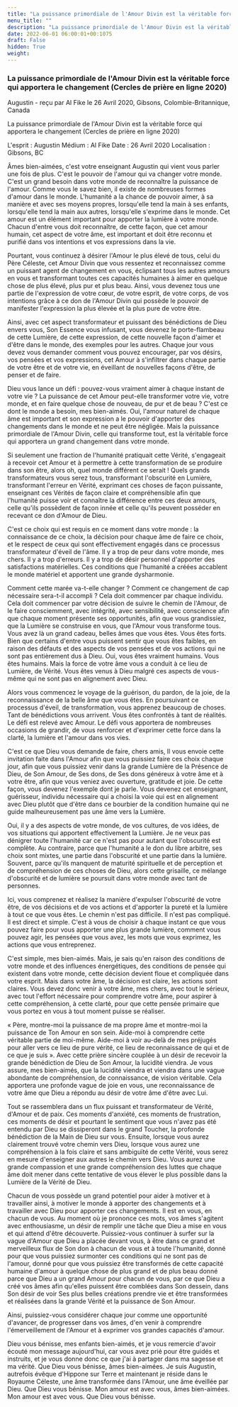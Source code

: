 ```yaml
---
title: "La puissance primordiale de l'Amour Divin est la véritable force qui apportera le changement (Cercles de prière en ligne 2020)"
menu_title: ""
description: "La puissance primordiale de l'Amour Divin est la véritable force qui apportera le changement (Cercles de prière en ligne 2020)"
date: 2022-06-01 06:00:01+00:1075
draft: False
hidden: True
weight:
---
```

### La puissance primordiale de l'Amour Divin est la véritable force qui apportera le changement (Cercles de prière en ligne 2020)

Augustin - reçu par Al Fike le 26 Avril 2020, Gibsons, Colombie-Britannique, Canada

La puissance primordiale de l'Amour Divin est la véritable force qui apportera le changement (Cercles de prière en ligne 2020)

L'esprit : Augustin
Médium : Al Fike
Date : 26 Avril 2020
Localisation : Gibsons, BC

Âmes bien-aimées, c'est votre enseignant Augustin qui vient vous parler une fois de plus. C'est le pouvoir de l'amour qui va changer votre monde. C'est un grand besoin dans votre monde de reconnaître la puissance de l'amour. Comme vous le savez bien, il existe de nombreuses formes d'amour dans le monde. L'humanité a la chance de pouvoir aimer, à sa manière et avec ses moyens propres, lorsqu'elle tend la main à ses enfants, lorsqu'elle tend la main aux autres, lorsqu'elle s'exprime dans le monde. Cet amour est un élément important pour apporter la lumière à votre monde. Chacun d'entre vous doit reconnaître, de cette façon, que cet amour humain, cet aspect de votre âme, est important et doit être reconnu et purifié dans vos intentions et vos expressions dans la vie.

Pourtant, vous continuez à désirer l'Amour le plus élevé de tous, celui du Père Céleste, cet Amour Divin que vous ressentez et reconnaissez comme un puissant agent de changement en vous, éclipsant tous les autres amours en vous et transformant toutes ces capacités humaines à aimer en quelque chose de plus élevé, plus pur et plus beau. Ainsi, vous devenez tous une partie de l'expression de votre cœur, de votre esprit, de votre corps, de vos intentions grâce à ce don de l'Amour Divin qui possède le pouvoir de manifester l'expression la plus élevée et la plus pure de votre être.

Ainsi, avec cet aspect transformateur et puissant des bénédictions de Dieu envers vous, Son Essence vous infusant, vous devenez le porte-flambeau de cette Lumière, de cette expression, de cette nouvelle façon d'aimer et d'être dans le monde, des exemples pour les autres. Chaque jour vous devez vous demander comment vous pouvez encourager, par vos désirs, vos pensées et vos expressions, cet Amour à s'infiltrer dans chaque partie de votre être et de votre vie, en éveillant de nouvelles façons d'être, de penser et de faire.

Dieu vous lance un défi : pouvez-vous vraiment aimer à chaque instant de votre vie ? La puissance de cet Amour peut-elle transformer votre vie, votre monde, et en faire quelque chose de nouveau, de pur et de beau ? C'est ce dont le monde a besoin, mes bien-aimés. Oui, l'amour naturel de chaque âme est important et son expression a le pouvoir d'apporter des changements dans le monde et ne peut être négligée. Mais la puissance primordiale de l'Amour Divin, celle qui transforme tout, est la véritable force qui apportera un grand changement dans votre monde.

Si seulement une fraction de l'humanité pratiquait cette Vérité, s'engageait à recevoir cet Amour et à permettre à cette transformation de se produire dans son être, alors oh, quel monde différent ce serait ! Quels grands transformateurs vous serez tous, transformant l'obscurité en Lumière, transformant l'erreur en Vérité, exprimant ces choses de façon puissante, enseignant ces Vérités de façon claire et compréhensible afin que l'humanité puisse voir et connaître la différence entre ces deux amours, celle qu'ils possèdent de façon innée et celle qu'ils peuvent posséder en recevant ce don d'Amour de Dieu.

C'est ce choix qui est requis en ce moment dans votre monde : la connaissance de ce choix, la décision pour chaque âme de faire ce choix, et le respect de ceux qui sont effectivement engagés dans ce processus transformateur d'éveil de l'âme. Il y a trop de peur dans votre monde, mes chers. Il y a trop d'erreurs. Il y a trop de désir personnel d'apporter des satisfactions matérielles. Ces conditions que l'humanité a créées accablent le monde matériel et apportent une grande dysharmonie.

Comment cette marée va-t-elle changer ? Comment ce changement de cap nécessaire sera-t-il accompli ? Cela doit commencer par chaque individu. Cela doit commencer par votre décision de suivre le chemin de l'Amour, de le faire consciemment, avec intégrité, avec sensibilité, avec conscience afin que chaque moment présente ses opportunités, afin que vous grandissiez, que la Lumière se construise en vous, que l'Amour vous transforme tous. Vous avez là un grand cadeau, belles âmes que vous êtes. Vous êtes forts. Bien que certains d'entre vous puissent sentir que vous êtes faibles, en raison des défauts et des aspects de vos pensées et de vos actions qui ne sont pas entièrement dus à Dieu. Oui, vous êtes vraiment humains. Vous êtes humains. Mais la force de votre âme vous a conduit à ce lieu de Lumière, de Vérité. Vous êtes venus à Dieu malgré ces aspects de vous-même qui ne sont pas en alignement avec Dieu.

Alors vous commencez le voyage de la guérison, du pardon, de la joie, de la reconnaissance de la belle âme que vous êtes. En poursuivant ce processus d'éveil, de transformation, vous apprenez beaucoup de choses. Tant de bénédictions vous arrivent. Vous êtes confrontés à tant de réalités. Le défi est relevé avec Amour. Le défi vous apportera de nombreuses occasions de grandir, de vous renforcer et d'exprimer cette force dans la clarté, la lumière et l'amour dans vos vies.

C'est ce que Dieu vous demande de faire, chers amis, Il vous envoie cette invitation faite dans l'Amour afin que vous puissiez faire ces choix chaque jour, afin que vous puissiez venir dans la grande Lumière de la Présence de Dieu, de Son Amour, de Ses dons, de Ses dons généreux à votre âme et à votre être, afin que vous veniez avec ouverture, gratitude et joie. De cette façon, vous devenez l'exemple dont je parle. Vous devenez cet enseignant, guérisseur, individu nécessaire qui a choisi la voie qui est en alignement avec Dieu plutôt que d'être dans ce bourbier de la condition humaine qui ne guide malheureusement pas une âme vers la Lumière.

Oui, il y a des aspects de votre monde, de vos cultures, de vos idées, de vos situations qui apportent effectivement la Lumière. Je ne veux pas dénigrer toute l'humanité car ce n'est pas pour autant que l'obscurité est complète. Au contraire, parce que l'humanité a le don du libre arbitre, ses choix sont mixtes, une partie dans l'obscurité et une partie dans la lumière. Souvent, parce qu'ils manquent de maturité spirituelle et de perception et de compréhension de ces choses de Dieu, alors cette grisaille, ce mélange d'obscurité et de lumière se poursuit dans votre monde avec tant de personnes.

Ici, vous comprenez et réalisez la manière d'expulser l'obscurité de votre être, de vos décisions et de vos actions et d'apporter la pureté et la lumière à tout ce que vous êtes. Le chemin n'est pas difficile. Il n'est pas compliqué. Il est direct et simple. C'est à vous de choisir à chaque instant ce que vous pouvez faire pour vous apporter une plus grande lumière, comment vous pouvez agir, les pensées que vous avez, les mots que vous exprimez, les actions que vous entreprenez.

C'est simple, mes bien-aimés. Mais, je sais qu'en raison des conditions de votre monde et des influences énergétiques, des conditions de pensée qui existent dans votre monde, cette décision devient floue et compliquée dans votre esprit. Mais dans votre âme, la décision est claire, les actions sont claires. Vous devez donc venir à votre âme, mes chers, avec tout le sérieux, avec tout l'effort nécessaire pour comprendre votre âme, pour aspirer à cette compréhension, à cette clarté, pour que cette pensée primaire que vous portez en vous à tout moment puisse se réaliser.

« Père, montre-moi la puissance de ma propre âme et montre-moi la puissance de Ton Amour en son sein. Aide-moi à comprendre cette véritable partie de moi-même. Aide-moi à voir au-delà de mes préjugés pour aller vers ce lieu de pure vérité, ce lieu de reconnaissance de qui et de ce que je suis ». Avec cette prière sincère couplée à un désir de recevoir la grande bénédiction de Dieu de Son Amour, la lucidité viendra. Je vous assure, mes bien-aimés, que la lucidité viendra et viendra dans une vague abondante de compréhension, de connaissance, de vision véritable. Cela apportera une profonde vague de joie en vous, une reconnaissance de votre âme que Dieu a répondu au désir de votre âme d'être avec Lui.

Tout se rassemblera dans un flux puissant et transformateur de Vérité, d'Amour et de paix. Ces moments d'anxiété, ces moments de frustration, ces moments de désir et pourtant le sentiment que vous n'avez pas été entendu par Dieu se dissiperont dans le grand Toucher, la profonde bénédiction de la Main de Dieu sur vous. Ensuite, lorsque vous aurez clairement trouvé votre chemin vers Dieu, lorsque vous aurez une compréhension à la fois claire et sans ambiguïté de cette Vérité, vous serez en mesure d'enseigner aux autres le chemin vers Dieu. Vous aurez une grande compassion et une grande compréhension des luttes que chaque âme doit mener dans cette tentative de vous élever le plus possible dans la Lumière de la Vérité de Dieu.

Chacun de vous possède un grand potentiel pour aider à motiver et à travailler ainsi, à motiver le monde à apporter des changements et à travailler avec Dieu pour apporter ces changements. Il est en vous, en chacun de vous. Au moment où je prononce ces mots, vos âmes s'agitent avec enthousiasme, un désir de remplir une tâche que Dieu a mise en vous et qui attend d'être découverte. Puissiez-vous continuer à surfer sur la vague d'Amour que Dieu a placée devant vous, à être dans ce grand et merveilleux flux de Son don à chacun de vous et à toute l'humanité, donné pour que vous puissiez surmonter ces conditions qui ne sont pas de l'amour, donné pour que vous puissiez être transformés de cette capacité humaine d'amour à quelque chose de plus grand et de plus beau donné parce que Dieu a un grand Amour pour chacun de vous, par ce que Dieu a créé vos âmes afin qu'elles puissent être comblées dans Son dessein, dans Son désir de voir Ses plus belles créations prendre vie et être transformées et réalisées dans la grande Vérité et la puissance de Son Amour.

Ainsi, puissiez-vous considérer chaque jour comme une opportunité d'avancer, de progresser dans vos âmes, d'en venir à comprendre l'émerveillement de l'Amour et à exprimer vos grandes capacités d'amour.

Dieu vous bénisse, mes enfants bien-aimés, et je vous remercie d'avoir écouté mon message aujourd'hui, car vous avez prié pour être guidés et instruits, et je vous donne donc ce que j'ai à partager dans ma sagesse et ma vérité. Que Dieu vous bénisse, âmes bien-aimées. Je suis Augustin, autrefois évêque d'Hippone sur Terre et maintenant je réside dans le Royaume Céleste, une âme transformée dans l'Amour, une âme éveillée par Dieu. Que Dieu vous bénisse. Mon amour est avec vous, âmes bien-aimées. Mon amour est avec vous. Que Dieu vous bénisse.



